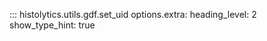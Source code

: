 ::: histolytics.utils.gdf.set_uid
    options.extra:
      heading_level: 2
      show_type_hint: true
